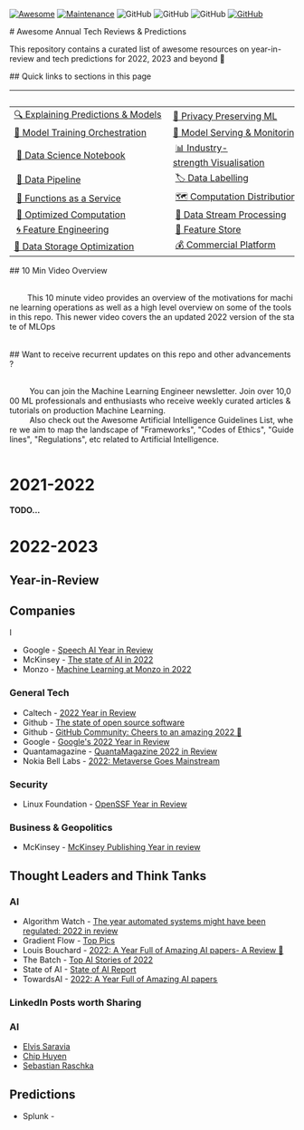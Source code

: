 [![Awesome](images/awesome.svg)](https://github.com/sindresorhus/awesome) 
[![Maintenance](https://img.shields.io/badge/Maintained%3F-YES-green.svg)](https://github.com/EthicalML/awesome-production-machine-learning/graphs/commit-activity) 
![GitHub](https://img.shields.io/badge/Release-PROD-yellow.svg) 
![GitHub](https://img.shields.io/badge/Languages-MULTI-blue.svg) 
![GitHub](https://img.shields.io/badge/License-MIT-lightgrey.svg) 
[![GitHub](https://img.shields.io/twitter/follow/axsaucedo.svg?label=Follow)](https://twitter.com/AxSaucedo/) 
  
 # Awesome Annual Tech Reviews & Predictions 
  
 This repository contains a curated list of awesome resources on year-in-review and tech predictions for 2022, 2023 and beyond 🚀 
  
 ## Quick links to sections in this page 
  
 | | | | 
 |-|-|-| 
 |[🔍 Explaining Predictions & Models](#explaining-black-box-models-and-datasets) |[🔏 Privacy Preserving ML](#privacy-preserving-ml) | [📜 Model & Data Versioning](#model-and-data-versioning)| 
 |[🏁 Model Training Orchestration](#model-training-orchestration)|[💪 Model Serving & Monitoring](#model-serving-and-monitoring)|[🤖 Neural Architecture Search](#neural-architecture-search)| 
 | [📓 Data Science Notebook](#data-science-notebook) | [📊 Industry-strength Visualisation](#industrial-strength-visualisation) | [🔠 Industry-strength NLP](#industrial-strength-nlp) | 
 | [🧵 Data Pipeline](#data-pipeline) | [🏷️ Data Labelling](#data-labelling) |  [📅 Metadata Management](#metadata-management)  | 
 | [📡 Functions as a Service](#function-as-a-service)| [🗺️ Computation Distribution](#computation-load-distribution) | [📥 Model Serialisation](#model-serialisation) | 
 | [🧮 Optimized Computation](#optimized-computation)| [💸 Data Stream Processing](#data-stream-processing) | [:red_circle: Outlier & Anomaly Detection](#outlier-and-anomaly-detection) | 
 | [🌀 Feature Engineering](#feature-engineering) | [🎁 Feature Store](#feature-store) | [⚔ Adversarial Robustness](#adversarial-robustness) | 
 |[💾 Data Storage Optimization](#data-storage-optimisation) | [💰 Commercial Platform](#commercial-platform) | 
  
 ## 10 Min Video Overview 
  
 <table> 
   <tr> 
     <td width="30%"> 
         This <a href="https://www.youtube.com/watch?v=Ynb6X0KZKxY">10 minute video</a> provides an overview of the motivations for machine learning operations as well as a high level overview on some of the tools in this repo. This <a href="https://www.youtube.com/watch?v=xymbp8RWaCQ&t=1s">newer video</a> covers the an updated 2022 version of the state of MLOps  
     </td> 
     <td width="70%"> 
         <a href="https://www.youtube.com/watch?v=Ynb6X0KZKxY"><img src="images/video.png"></a> 
     </td> 
   </tr> 
 </table> 
  
 ## Want to receive recurrent updates on this repo and other advancements? 
  
 <table> 
   <tr> 
     <td width="30%"> 
          You can join the <a href="https://ethical.institute/mle.html">Machine Learning Engineer</a> newsletter. Join over 10,000 ML professionals and enthusiasts who receive weekly curated articles & tutorials on production Machine Learning. 
     </td> 
     <td width="70%"> 
         <a href="https://ethical.institute/mle.html"><img src="images/mleng.png"></a> 
     </td> 
   </tr> 
   <tr> 
     <td width="30%"> 
          Also check out the <a href="https://github.com/EthicalML/awesome-artificial-intelligence-guidelines/">Awesome Artificial Intelligence Guidelines</a> List, where we aim to map the landscape of "Frameworks", "Codes of Ethics", "Guidelines", "Regulations", etc related to Artificial Intelligence. 
     </td> 
     <td width="70%"> 
         <a href="https://github.com/EthicalML/awesome-artificial-intelligence-guidelines/"><img src="images/guidelines.jpg"></a> 
     </td> 
   </tr> 
 </table> 


# 2021-2022

**TODO...**
 
# 2022-2023

## Year-in-Review

## Companies
I

* Google - [Speech AI Year in Review](https://cloud.google.com/blog/products/ai-machine-learning/google-cloud-speech-ai-in-2022)
* McKinsey - [The state of AI in 2022](https://www.mckinsey.com/capabilities/quantumblack/our-insights/the-state-of-ai-in-2022-and-a-half-decade-in-review)
* Monzo - [Machine Learning at Monzo in 2022](https://monzo.com/blog/2022/12/19/machine-learning-at-monzo-in-2022)

### General Tech

* Caltech - [2022 Year in Review](https://www.caltech.edu/about/news/2022-year-in-review?utm_medium=socialmedia&utm_source=twitter#harnessing-the-power-of-data-to-advance-science)
* Github - [The state of open source software](https://octoverse.github.com/)
* Github - [GitHub Community: Cheers to an amazing 2022 🥂](https://github.com/community/community/discussions/42328)
* Google - [Google's 2022 Year in Review](https://blog.google/inside-google/2022-at-google/?utm_source=dlvr.it&utm_medium=twitter)
* Quantamagazine - [QuantaMagazine 2022 in Review](https://www.quantamagazine.org/tag/2022-in-review/)
* Nokia Bell Labs - [2022: Metaverse Goes Mainstream](https://www.nokia.com/thought-leadership/real-insights/2022-metaverse-goes-mainstream/?utm_source=hootsuite&utm_medium=twitter&utm_campaign=nok-ye-22-1)

### Security

* Linux Foundation - [OpenSSF Year in Review](https://openssf.org/blog/2022/12/29/openssf-year-in-review/)

### Business & Geopolitics

* McKinsey - [McKinsey Publishing Year in review](https://www.mckinsey.com/featured-insights/2022-year-in-review)

## Thought Leaders and Think Tanks

### AI

* Algorithm Watch - [The year automated systems might have been regulated: 2022 in review](https://algorithmwatch.org/en/2022-in-review/)
* Gradient Flow - [Top Pics](https://gradientflow.substack.com/p/2023-book-of-the-year)
* Louis Bouchard - [2022: A Year Full of Amazing AI papers- A Review 🚀](https://github.com/louisfb01/best_AI_papers_2022)
* The Batch - [Top AI Stories of 2022](https://www.deeplearning.ai/the-batch/issue-176/?utm_campaign=The%20Batch&utm_content=232656287&utm_medium=social&utm_source=twitter&hss_channel=tw-992153930095251456)
* State of AI - [State of AI Report](https://www.stateof.ai/)
* TowardsAI - [2022: A Year Full of Amazing AI papers ](https://towardsai.net/p/l/2022-a-year-full-of-amazing-ai-papers%e2%80%8a-%e2%80%8aa-review)

### LinkedIn Posts worth Sharing

### AI 

* [Elvis Saravia](https://www.linkedin.com/feed/update/urn:li:activity:7012856741537140736/?updateEntityUrn=urn%3Ali%3Afs_feedUpdate%3A%28V2%2Curn%3Ali%3Aactivity%3A7012856741537140736%29)
* [Chip Huyen](https://www.linkedin.com/posts/chiphuyen_engineering-books-technology-activity-7013631086350016512-YuO1?utm_source=share&utm_medium=member_desktop)
* [Sebastian Raschka](https://www.linkedin.com/posts/sebastianraschka_machinelearning-datascientists-ml-activity-7009892521208135680-1PaW/?utm_source=share&utm_medium=member_desktop)

## Predictions

* Splunk - 

